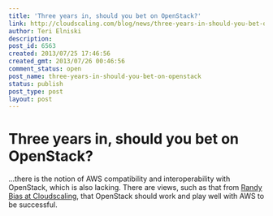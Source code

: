 ```yaml
---
title: 'Three years in, should you bet on OpenStack?'
link: http://cloudscaling.com/blog/news/three-years-in-should-you-bet-on-openstack/
author: Teri Elniski
description: 
post_id: 6563
created: 2013/07/25 17:46:56
created_gmt: 2013/07/26 00:46:56
comment_status: open
post_name: three-years-in-should-you-bet-on-openstack
status: publish
post_type: post
layout: post
---
```


# Three years in, should you bet on OpenStack?

...there is the notion of AWS compatibility and interoperability with OpenStack, which is also lacking. There are views, such as that from [Randy Bias at Cloudscaling](http://www.cloudscaling.com/blog/cloud-computing/missing-the-point-on-private-public-and-hybrid-cloud-apis/), that OpenStack should work and play well with AWS to be successful.